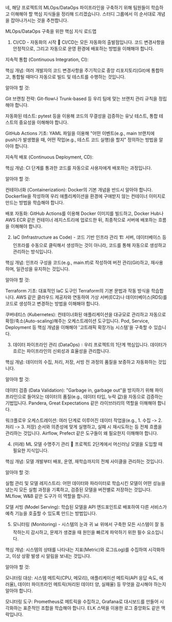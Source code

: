 네, 해당 프로젝트의 MLOps/DataOps 파이프라인을 구축하기 위해 팀원들이 학습하고 이해해야 할 핵심 지식들을 정리해 드리겠습니다. 스터디 그룹에서 이 순서대로 개념을 잡아나가시는 것을 추천합니다.

MLOps/DataOps 구축을 위한 핵심 지식 로드맵
1. CI/CD - 자동화의 시작 🚀
   CI/CD는 모든 자동화의 출발점입니다. 코드 변경사항을 안정적으로, 그리고 자동으로 운영 환경에 배포하는 방법을 이해해야 합니다.

지속적 통합 (Continuous Integration, CI):

핵심 개념: 여러 개발자의 코드 변경사항을 주기적으로 중앙 리포지토리(Git)에 통합하고, 통합될 때마다 자동으로 빌드 및 테스트를 수행하는 것입니다.

알아야 할 것:

Git 브랜칭 전략: Git-flow나 Trunk-based 등 우리 팀에 맞는 브랜치 관리 규칙을 정립해야 합니다.

자동화된 테스트: pytest 등을 이용해 코드의 무결성을 검증하는 유닛 테스트, 통합 테스트의 중요성을 이해해야 합니다.

GitHub Actions 기초: YAML 파일을 이용해 "어떤 이벤트(e.g., main 브랜치에 push)가 발생했을 때, 어떤 작업(e.g., 테스트 코드 실행)을 할지" 정의하는 방법을 알아야 합니다.

지속적 배포 (Continuous Deployment, CD):

핵심 개념: CI 단계를 통과한 코드를 자동으로 사용자에게 배포하는 과정입니다.

알아야 할 것:

컨테이너화 (Containerization): Docker의 기본 개념을 반드시 알아야 합니다. Dockerfile을 작성하여 우리 애플리케이션을 환경에 구애받지 않는 컨테이너 이미지로 만드는 방법을 학습해야 합니다.

배포 자동화: GitHub Actions를 이용해 Docker 이미지를 빌드하고, Docker Hub나 AWS ECR 같은 컨테이너 레지스트리에 업로드한 뒤, 최종적으로 서버에 배포하는 흐름을 이해해야 합니다.

2. IaC (Infrastructure as Code) - 코드 기반 인프라 관리 🏗️
   서버, 데이터베이스 등 인프라를 수동으로 클릭해서 생성하는 것이 아니라, 코드를 통해 자동으로 생성하고 관리하는 방식입니다.

핵심 개념: 인프라 구성을 코드(e.g., main.tf)로 작성하여 버전 관리(Git)하고, 재사용하며, 일관성을 유지하는 것입니다.

알아야 할 것:

Terraform 기초: 대표적인 IaC 도구인 Terraform의 기본 문법과 작동 방식을 학습합니다. AWS 같은 클라우드 제공자와 연동하여 가상 서버(EC2)나 데이터베이스(RDS)를 코드로 생성하고 변경하는 방법을 이해해야 합니다.

쿠버네티스 (Kubernetes): 컨테이너화된 애플리케이션을 대규모로 관리하고 자동으로 확장/축소(Auto-scaling)해주는 오케스트레이션 도구입니다. Pod, Service, Deployment 등 핵심 개념을 이해해야 '고트래픽 확장가능 시스템'을 구축할 수 있습니다.

3. 데이터 파이프라인 관리 (DataOps) 💧
   우리 프로젝트의 1단계 핵심입니다. 데이터가 흐르는 파이프라인의 신뢰성과 효율성을 관리합니다.

핵심 개념: 데이터의 수집, 처리, 저장, 서빙 전 과정의 품질을 보증하고 자동화하는 것입니다.

알아야 할 것:

데이터 검증 (Data Validation): "Garbage in, garbage out"을 방지하기 위해 파이프라인으로 들어오는 데이터의 품질(e.g., 데이터 타입, 누락 값)을 자동으로 검증하는 기법입니다. Pandera, Great Expectations 같은 라이브러리의 역할을 이해해야 합니다.

워크플로우 오케스트레이션: 여러 단계로 이루어진 데이터 작업을(e.g., 1. 수집 -> 2. 처리 -> 3. 저장) 순서와 의존성에 맞게 실행하고, 실패 시 재시도하는 등 전체 흐름을 관리하는 것입니다. Airflow, Prefect 같은 도구들이 왜 필요한지 이해해야 합니다.

4. (미래) ML 모델 수명주기 관리 🤖
   프로젝트 2단계에서 머신러닝 모델을 도입할 때 필요한 지식입니다.

핵심 개념: 모델 개발부터 배포, 운영, 재학습까지의 전체 사이클을 관리하는 것입니다.

알아야 할 것:

실험 관리 및 모델 레지스트리: 어떤 데이터와 파라미터로 학습시킨 모델이 어떤 성능을 냈는지 모든 실험 과정을 기록하고, 검증된 모델을 버전별로 저장하는 것입니다. MLflow, W&B 같은 도구가 이 역할을 합니다.

모델 서빙 (Model Serving): 학습된 모델을 API 엔드포인트로 배포하여 다른 서비스가 예측 기능을 호출할 수 있도록 만드는 방법입니다.

5. 모니터링 (Monitoring) - 시스템의 눈과 귀 📊
   위에서 구축한 모든 시스템이 잘 동작하는지 감시하고, 문제가 생겼을 때 원인을 빠르게 파악하기 위한 필수 요소입니다.

핵심 개념: 시스템의 상태를 나타내는 지표(Metric)와 로그(Log)를 수집하여 시각화하고, 이상 상황 발생 시 알림을 보내는 것입니다.

알아야 할 것:

모니터링 대상: 시스템 메트릭(CPU, 메모리), 애플리케이션 메트릭(API 응답 속도, 에러율), 데이터 파이프라인 메트릭(처리된 데이터 양, 실패율) 등 무엇을 감시해야 하는지 알아야 합니다.

모니터링 도구: Prometheus로 메트릭을 수집하고, Grafana로 대시보드를 만들어 시각화하는 표준적인 조합을 학습해야 합니다. ELK 스택을 이용한 로그 중앙화도 같은 맥락입니다.